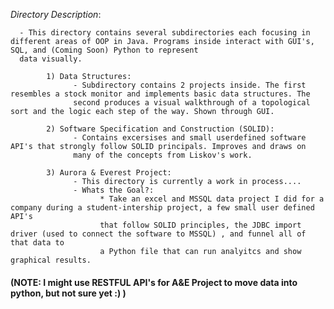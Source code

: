 *Directory Description*:

      - This directory contains several subdirectories each focusing in different areas of OOP in Java. Programs inside interact with GUI's, SQL, and (Coming Soon) Python to represent
      data visually.

            1) Data Structures:
                  - Subdirectory contains 2 projects inside. The first resembles a stock monitor and implements basic data structures. The
                  second produces a visual walkthrough of a topological sort and the logic each step of the way. Shown through GUI.
                  
            2) Software Specification and Construction (SOLID):
                  - Contains excersises and small userdefined software API's that strongly follow SOLID principals. Improves and draws on
                  many of the concepts from Liskov's work.
                  
            3) Aurora & Everest Project:
                  - This directory is currently a work in process....
                  - Whats the Goal?:
                        * Take an excel and MSSQL data project I did for a company during a student-intership project, a few small user defined API's
                        that follow SOLID principles, the JDBC import driver (used to connect the software to MSSQL) , and funnel all of that data to 
                        a Python file that can run analyitcs and show graphical results. 
  #### (NOTE: I might use RESTFUL API's for A&E Project to move data into python, but not sure yet :) ) ####
